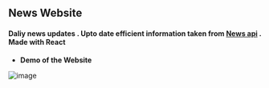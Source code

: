 ## News Website  

#### Daliy news updates . Upto date efficient information taken from [News api](http://newsapi.org/) . Made with React 

- **Demo of the Website** 

![image](https://user-images.githubusercontent.com/37329347/138055684-a8f724cb-3550-4396-a897-bd83125ac06c.png)
